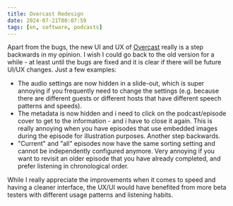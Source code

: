 ```yaml
---
title: Overcast Redesign
date: 2024-07-21T00:07:59
tags: [en, software, podcasts]
---
```


Apart from the bugs, the new UI and UX of [Overcast](https://overcast.fm) really is a step backwards in my opinion. I wish I could go back to the old version for a while - at least until the bugs are fixed and it is clear if there will be future UI/UX changes. Just a few examples:

- The audio settings are now hidden in a slide-out, which is super annoying if you frequently need to change the settings (e.g. because there are different guests or different hosts that have different speech patterns and speeds).
- The metadata is now hidden and i need to click on the podcast/episode cover to get to the information - and i have to close it again. This is really annoying when you have episodes that use embedded images during the episode for illustration purposes. Another step backwards.
- "Current" and "all" episodes now have the same sorting setting and cannot be independently configured anymore. Very annoying if you want to revisit an older episode that you have already completed, and prefer listening in chronological order.

While I really appreciate the improvements when it comes to speed and having a cleaner interface, the UX/UI would have benefited from more beta testers with different usage patterns and listening habits.
